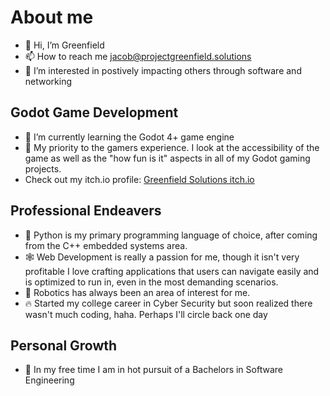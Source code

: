 # About me
- 👋 Hi, I’m Greenfield
- 📫 How to reach me jacob@projectgreenfield.solutions
- 🤝 I’m interested in postively impacting others through software and networking

## Godot Game Development
- 🌱 I’m currently learning the Godot 4+ game engine
- 🥇 My priority to the gamers experience. I look at the accessibility of the game as well as the "how fun is it" aspects in all of my Godot gaming projects.
- Check out my itch.io profile: [Greenfield Solutions itch.io](https://greenfieldsolutions.itch.io)

## Professional Endeavers
- 🐍 Python is my primary programming language of choice, after coming from the C++ embedded systems area.
- 🕸️ Web Development is really a passion for me, though it isn't very profitable I love crafting applications that users can navigate easily and is optimized to run in, even in the most demanding scenarios.
- 🤖 Robotics has always been an area of interest for me.
- 🔥 Started my college career in Cyber Security but soon realized there wasn't much coding, haha. Perhaps I'll circle back one day

## Personal Growth
- 📖 In my free time I am in hot pursuit of a Bachelors in Software Engineering
